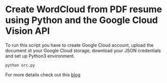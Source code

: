 # Create WordCloud from PDF resume using Python and the Google Cloud Vision API

To run this script you have to create Google Cloud account, upload the document ot your Google Cloud storage, download your JSON credentials and set up Python3 environment.

```
python orc.py
```

For more details check out this [blog]() 